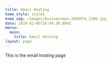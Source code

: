 ```yaml
---
title: Email Hosting
home_style: style5
home_img: /images/businessman-2956974_1280.jpg
date: 2020-02-05T16:04:30.894Z
menus:
  main:
    title: Email Hosting
layout: page
---
```

This is the email hosting page
